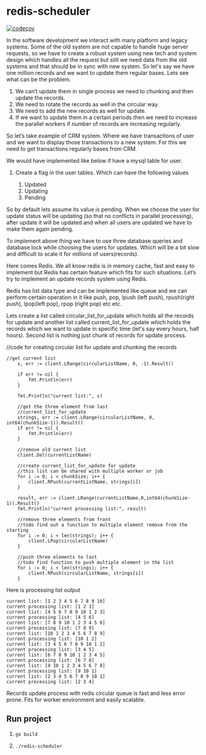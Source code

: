 # redis-scheduler

[![codecov](https://codecov.io/gh/gyaan/redis-scheduler/branch/master/graph/badge.svg)](https://codecov.io/gh/gyaan/redis-scheduler)

In the software development we interact with many platform and legacy systems. Some of the old system are not capable to handle huge server requests, so we have to create a robust system using new tech and system design which handles all the request but still we need data from the old systems and that should be in sync with new system. 
    So let's say we have one million records and we want to update them regular bases. Lets see what can be the problem.
1. We can’t update them in single process we need to chunking and then update the records.
2. We need to rotate the records as well in the circular way.
3. We need to add the new records as well for update.
4. If we want to update them in a certain periods then we need to increase the parallel workers if number of records are increasing regularly.


So let’s take example of CRM system. Where we have transactions of user and we want to display those transactions to a new system. For this we need to get transactions regularly bases from CRM. 

We would have implemented like below if have a mysql table for user.

1. Create a flag in the user tables. Which can have the following values 

      1. Updated
      2. Updating
      3. Pending
                
So  by default lets assume its value is pending. When we choose the user for update status will be updating (so that no conflicts in parallel processing), after update it will be updated and when all users are updated we have to make them again pending.

To implement above thing we have to use three database queries and database lock while choosing the users for updates. Which will be a bit slow and difficult to scale it for millions of users(records).

Here comes Redis. We all know redis is in memory cache, fast and easy to implement but Redis has certain feature which fits for such situations.  Let’s try to implement an update records system using Redis. 

Redis has list data type and can be implemented like queue and we can perform certain operation in it like push, pop, lpush (left push), rpush(right push), lpop(left pop), rpop (right pop) etc etc.

Lets create a list called circular_list_for_update which holds all the records for update and another list called current_list_for_update which holds the records which we want to update in specific time (let's say every hours, half hours). Second list is nothing just chunk of records for update process.

//code for creating circular list for update and chunking the records

```golang
//get current list
	s, err := client.LRange(circularListName, 0, -1).Result()

	if err != nil {
		fmt.Println(err)
	}

	fmt.Println("current list:", s)

	//get the three element from last
	//current_list_for_update
	strings, err := client.LRange(circularListName, 0, int64(chunkSize-1)).Result()
	if err != nil {
		fmt.Println(err)
	}

	//remove old current list
	client.Del(currentListName)

	//create current_list_for_update for update
	//this list can be shared with multiple worker or job
	for i := 0; i < chunkSize; i++ {
		client.RPush(currentListName, strings[i])
	}

	result, err := client.LRange(currentListName,0,int64(chunkSize-1)).Result()
	fmt.Println("current processing list:", result)

	//remove three elements from front
	//todo find out a function to multiple element remove from the starting
	for i := 0; i < len(strings); i++ {
		client.LPop(circularListName)
	}

	//push three elements to last
	//todo find function to push multiple element in the list
	for i := 0; i < len(strings); i++ {
		client.RPush(circularListName, strings[i])
	}
```
Here is processing list output

```
current list: [1 2 3 4 5 6 7 8 9 10]
current processing list: [1 2 3]
current list: [4 5 6 7 8 9 10 1 2 3]
current processing list: [4 5 6]
current list: [7 8 9 10 1 2 3 4 5 6]
current processing list: [7 8 9]
current list: [10 1 2 3 4 5 6 7 8 9]
current processing list: [10 1 2]
current list: [3 4 5 6 7 8 9 10 1 2]
current processing list: [3 4 5]
current list: [6 7 8 9 10 1 2 3 4 5]
current processing list: [6 7 8]
current list: [9 10 1 2 3 4 5 6 7 8]
current processing list: [9 10 1]
current list: [2 3 4 5 6 7 8 9 10 1]
current processing list: [2 3 4]
```

Records update process with redis circular queue is fast and less error prone. Fits for worker environment and easily scalable.

## Run project

1. ```go build```

2. ```./redis-scheduler```